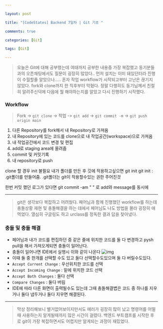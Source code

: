 ```yaml
---

layout: post

title: "[CodeStates] Backend 7일차 | Git 기초 "

comments: true

categories: [Git]

tags: [Git]

---
```


> 오늘은 Git에 대해 공부했는데 여태까지 공부한 내용중 가장 복잡했고 동기분들과의 오픈채팅에서도 질문이 굉장히 많았다..
> 먼저 설치는 이미 돼있던터라 진행이 수월할줄 알았으나.....
> 혼자 작업 workflow가 시작되고부터 고난은 끊기지 않았다.
> fork와 clone까지 한 직후부터 막혔다.
> 정말 다행히도 동기님께서 친절히 알려주신덕에 다음에 뭘 해야하는지를 알았고
> 다시 진행하기 시작했다.

### Workflow

> Fork -> `git clone` -> 작업 -> `git add` -> `git commit -m` -> `git push origin main`

1. 다른 Repository를 fork해서 내 Repository로 가져옴
2. 내 Repository에 있는 코드를 clone으로 내 작업공간(workspace)으로 가져옴
3. 내 작업공간에서 코드 변경 및 편집
4. add로 staging area에 올려줌
5. commit 및 커밋기록
6. 내 repository로 push

clone 할 경우 init 불필요
내가 폴더를 만든 후 깃에 적용하고싶으면 git init
git init : .git폴더를 만들어줌. .git폴더는 git이 작용할수있는 권한 주어진것

한번 커밋 했던 로그가 있다면
git commit -am " " 로 add와 message를 동시에

------

> git은 생각보다 복잡하고 어려웠다.
> 페어님과 함께 진행했던 workflow를 하는데 충돌상황 재현 및 충돌해결을 하는 데에서 페어님도 나도 방법을 몰라 굉장히 애먹었다.
> 열심히 구글링도 하고 urclass를 정독한 결과 답을 찾아냈다.

### 충돌 및 충돌 해결

- 페어님과 내가 코드를 편집하던 중 같은 줄에 위치한 코드를 둘 다 변경하고 pysh pull을 해서 가져오게되면 충돌이 일어난다.
- 충돌이 일어나면 IDE에서 실행시 이와 같이 나온다
  ![img](https://velog.velcdn.com/images/hyoreal51/post/e1e7ed15-0e8d-4e9a-86fc-8f9bcb340bf4/image.jpg)
- 이때 둘 중 한개를 선택할 수도 있고 둘다 선택할수도있으며 둘 다 버릴수도있다.
- `Accept Current Change` : 우선위치한 코드를 선택
- `Accept Incoming Change` : 밑에 위치한 코드 선택
- `Accept Both Changes` : 둘다 선택
- `Compare Changes` : 둘다 버림
- IDE에 따라 다른 화면이 출력될수도 있는데 그때 충돌해결볍은 코드 중 하나를 지우거나 둘다 냅두거나 둘다 지우면 해결된다.

------

> 막상 정리해보니 별거없어보이지만서도 에러가 굉장히 많이 났고 명령어를 어떨때 사용하는지 알게될때까지 많은 시간이 걸렸다.
> 백엔드 부트캠프를 시작한 후로 git이 가장 복잡하면서도 어렵지만 알게되는 과정이 재밌었다.